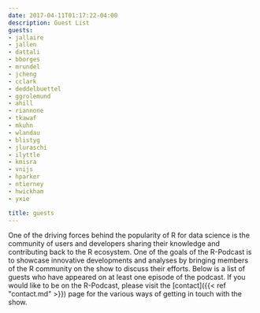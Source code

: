 ```yaml
---
date: 2017-04-11T01:17:22-04:00
description: Guest List
guests:
- jallaire
- jallen
- dattali
- bborges
- mrundel
- jcheng
- cclark
- deddelbuettel
- ggrolemund
- ahill
- riannone
- tkawaf
- mkuhn
- wlandau
- blistyg
- jluraschi
- ilyttle
- kmisra
- vnijs
- hparker
- ntierney
- hwickham
- yxie

title: guests
---
```


One of the driving forces behind the popularity of R for data science is the community of users and developers sharing their knowledge and contributing back to the R ecosystem.  One of the goals of the R-Podcast is to showcase innovative developments and analyses by bringing members of the R community on the show to discuss their efforts.  Below is a list of guests who have appeared on at least one episode of the podcast.  If you would like to be on the R-Podcast, please visit the [contact]({{< ref "contact.md" >}}) page for the various ways of getting in touch with the show.
